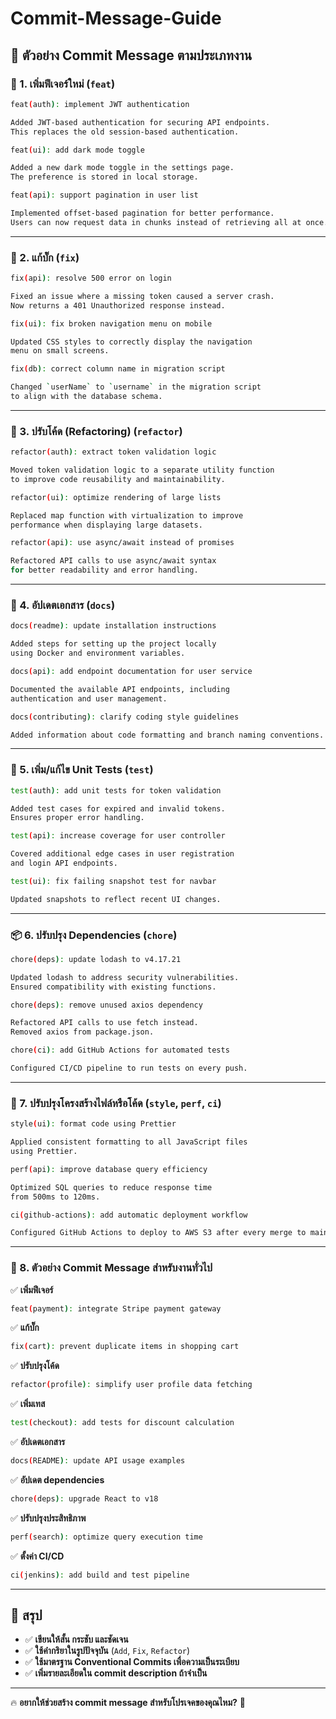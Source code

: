 # Commit-Message-Guide

## 🔹 ตัวอย่าง Commit Message ตามประเภทงาน

### 📌 1. เพิ่มฟีเจอร์ใหม่ (`feat`)

```sh
feat(auth): implement JWT authentication

Added JWT-based authentication for securing API endpoints. 
This replaces the old session-based authentication.
```

```sh
feat(ui): add dark mode toggle

Added a new dark mode toggle in the settings page.
The preference is stored in local storage.
```

```sh
feat(api): support pagination in user list

Implemented offset-based pagination for better performance.
Users can now request data in chunks instead of retrieving all at once.
```

---

### 🐞 2. แก้บั๊ก (`fix`)

```sh
fix(api): resolve 500 error on login

Fixed an issue where a missing token caused a server crash.
Now returns a 401 Unauthorized response instead.
```

```sh
fix(ui): fix broken navigation menu on mobile

Updated CSS styles to correctly display the navigation 
menu on small screens.
```

```sh
fix(db): correct column name in migration script

Changed `userName` to `username` in the migration script 
to align with the database schema.
```

---

### 🔧 3. ปรับโค้ด (Refactoring) (`refactor`)

```sh
refactor(auth): extract token validation logic

Moved token validation logic to a separate utility function
to improve code reusability and maintainability.
```

```sh
refactor(ui): optimize rendering of large lists

Replaced map function with virtualization to improve 
performance when displaying large datasets.
```

```sh
refactor(api): use async/await instead of promises

Refactored API calls to use async/await syntax 
for better readability and error handling.
```

---

### 📖 4. อัปเดตเอกสาร (`docs`)

```sh
docs(readme): update installation instructions

Added steps for setting up the project locally 
using Docker and environment variables.
```

```sh
docs(api): add endpoint documentation for user service

Documented the available API endpoints, including 
authentication and user management.
```

```sh
docs(contributing): clarify coding style guidelines

Added information about code formatting and branch naming conventions.
```

---

### 🧪 5. เพิ่ม/แก้ไข Unit Tests (`test`)

```sh
test(auth): add unit tests for token validation

Added test cases for expired and invalid tokens.
Ensures proper error handling.
```

```sh
test(api): increase coverage for user controller

Covered additional edge cases in user registration 
and login API endpoints.
```

```sh
test(ui): fix failing snapshot test for navbar

Updated snapshots to reflect recent UI changes.
```

---

### 📦 6. ปรับปรุง Dependencies (`chore`)

```sh
chore(deps): update lodash to v4.17.21

Updated lodash to address security vulnerabilities.
Ensured compatibility with existing functions.
```

```sh
chore(deps): remove unused axios dependency

Refactored API calls to use fetch instead.
Removed axios from package.json.
```

```sh
chore(ci): add GitHub Actions for automated tests

Configured CI/CD pipeline to run tests on every push.
```

---

### 🔄 7. ปรับปรุงโครงสร้างไฟล์หรือโค้ด (`style`, `perf`, `ci`)

```sh
style(ui): format code using Prettier

Applied consistent formatting to all JavaScript files 
using Prettier.
```

```sh
perf(api): improve database query efficiency

Optimized SQL queries to reduce response time 
from 500ms to 120ms.
```

```sh
ci(github-actions): add automatic deployment workflow

Configured GitHub Actions to deploy to AWS S3 after every merge to main.
```

---

### 🔄 8. ตัวอย่าง Commit Message สำหรับงานทั่วไป

✅ **เพิ่มฟีเจอร์**

```sh
feat(payment): integrate Stripe payment gateway
```

✅ **แก้บั๊ก**

```sh
fix(cart): prevent duplicate items in shopping cart
```

✅ **ปรับปรุงโค้ด**

```sh
refactor(profile): simplify user profile data fetching
```

✅ **เพิ่มเทส**

```sh
test(checkout): add tests for discount calculation
```

✅ **อัปเดตเอกสาร**

```sh
docs(README): update API usage examples
```

✅ **อัปเดต dependencies**

```sh
chore(deps): upgrade React to v18
```

✅ **ปรับปรุงประสิทธิภาพ**

```sh
perf(search): optimize query execution time
```

✅ **ตั้งค่า CI/CD**

```sh
ci(jenkins): add build and test pipeline
```

---

## 📌 สรุป

- ✅ **เขียนให้สั้น กระชับ และชัดเจน**
- ✅ **ใช้คำกริยาในรูปปัจจุบัน** (`Add`, `Fix`, `Refactor`)
- ✅ **ใช้มาตรฐาน Conventional Commits เพื่อความเป็นระเบียบ**
- ✅ **เพิ่มรายละเอียดใน commit description ถ้าจำเป็น**

---

🔥 **อยากให้ช่วยสร้าง commit message สำหรับโปรเจคของคุณไหม?** 🚀

